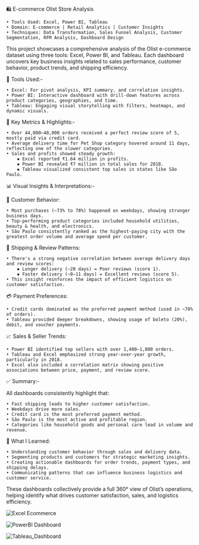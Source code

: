 🛍️ E-commerce Olist Store Analysis

	• Tools Used: Excel, Power BI, Tableau
	• Domain: E-commerce | Retail Analytics | Customer Insights
	• Techniques: Data Transformation, Sales Funnel Analysis, Customer Segmentation, RFM Analysis, Dashboard Design
 
This project showcases a comprehensive analysis of the Olist e-commerce dataset using three tools: Excel, Power BI, and Tableau. Each dashboard uncovers key business insights related to sales performance, customer behavior, product trends, and shipping efficiency.

🔧 Tools Used:-

	• Excel: For pivot analysis, KPI summary, and correlation insights.
	• Power BI: Interactive dashboard with drill-down features across product categories, geographies, and time.
	• Tableau: Engaging visual storytelling with filters, heatmaps, and dynamic visuals.

📌 Key Metrics & Highlights:-

	• Over 44,000–48,000 orders received a perfect review score of 5, mostly paid via credit card.
	• Average delivery time for Pet Shop category hovered around 11 days, reflecting one of the slower categories.
	• Sales and profits showed steady growth:
		▪ Excel reported ₹1.64 million in profits.
		▪ Power BI revealed ₹7 million in total sales for 2018.
		▪ Tableau visualized consistent top sales in states like São Paulo.

📊 Visual Insights & Interpretations:-

🧠 Customer Behavior:

	• Most purchases (~73% to 78%) happened on weekdays, showing stronger business days.
	• Top-performing product categories included household utilities, beauty & health, and electronics.
	• São Paulo consistently ranked as the highest-paying city with the greatest order volume and average spend per customer.
	
🚚 Shipping & Review Patterns:

	• There's a strong negative correlation between average delivery days and review scores:
		▪ Longer delivery (~20 days) = Poor reviews (score 1).
		▪ Faster delivery (~8–11 days) = Excellent reviews (score 5).
	• This insight reinforces the impact of efficient logistics on customer satisfaction.
	
💳 Payment Preferences:

	• Credit cards dominated as the preferred payment method (used in ~78% of orders).
	• Tableau provided deeper breakdowns, showing usage of boleto (20%), debit, and voucher payments.
	
📈 Sales & Seller Trends:

	• Power BI identified top sellers with over 1,400–1,800 orders.
	• Tableau and Excel emphasized strong year-over-year growth, particularly in 2018.
	• Excel also included a correlation matrix showing positive associations between price, payment, and review score.

✅ Summary:-

All dashboards consistently highlight that:

	• Fast shipping leads to higher customer satisfaction.
	• Weekdays drive more sales.
	• Credit card is the most preferred payment method.
	• São Paulo is the most active and profitable region.
	• Categories like household goods and personal care lead in volume and revenue.


📎 What I Learned:

	• Understanding customer behavior through sales and delivery data.
	• Segmenting products and customers for strategic marketing insights.
	• Creating actionable dashboards for order trends, payment types, and shipping delays.
	• Communicating patterns that can influence business logistics and customer service.

These dashboards collectively provide a full 360° view of Olist’s operations, helping identify what drives customer satisfaction, sales, and logistics efficiency.


![Excel Ecommerce](https://github.com/user-attachments/assets/bd748f60-cbea-492e-98c1-d4123376f538)


![PowerBI Dashboard](https://github.com/user-attachments/assets/e62ccc40-9e29-4f40-93ce-01cd177f90c0)


![Tableau_Dashboard](https://github.com/user-attachments/assets/f20aaa96-a570-4a7c-88de-3e35bfbca6e7)



